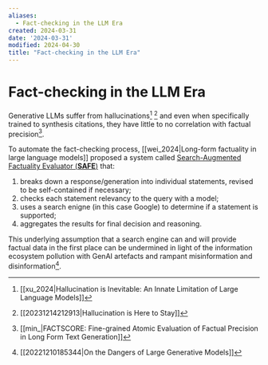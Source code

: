 ```yaml
---
aliases:
  - Fact-checking in the LLM Era
created: 2024-03-31
date: '2024-03-31'
modified: 2024-04-30
title: "Fact-checking in the LLM Era"
---
```


# Fact-checking in the LLM Era

Generative LLMs suffer from hallucinations[^1] [^2] and even when specifically trained to synthesis citations, they have little to no correlation with factual precision[^3].

To automate the fact-checking process, [[wei_2024|Long-form factuality in large language models]] proposed a system called [Search-Augmented Factuality Evaluator (**SAFE**)](https://github.com/google-deepmind/long-form-factuality) that:
1. breaks down a response/generation into individual statements, revised to be self-contained if necessary;
2. checks each statement relevancy to the query with a model;
3. uses a search enigne (in this case Google) to determine if a statement is supported;
4. aggregates the results for final decision and reasoning.

This underlying assumption that a search engine can and will provide factual data in the first place can be undermined in light of the information ecosystem pollution with GenAI artefacts and rampant misinformation and disinformation[^4].

[^1]: [[xu_2024|Hallucination is Inevitable: An Innate Limitation of Large Language Models]]
[^2]: [[20231214212913|Hallucination is Here to Stay]]
[^3]: [[min_|FACTSCORE: Fine-grained Atomic Evaluation of Factual Precision in Long Form Text Generation]]
[^4]: [[20221210185344|On the Dangers of Large Generative Models]]